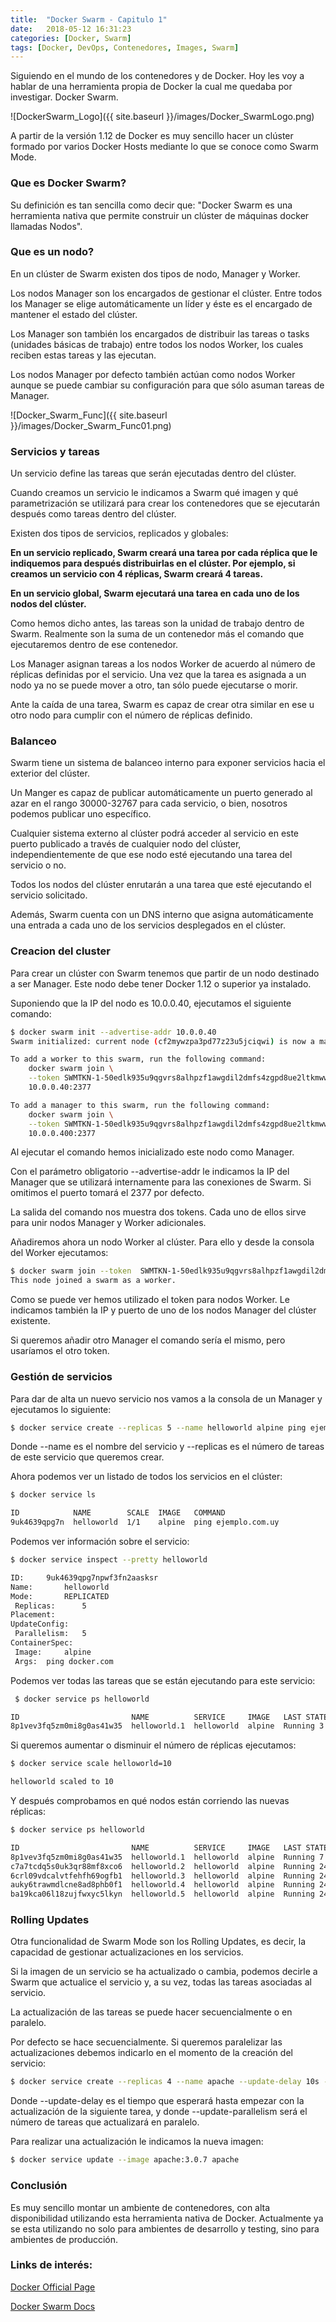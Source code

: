 ```yaml
---
title:  "Docker Swarm - Capitulo 1"
date:   2018-05-12 16:31:23
categories: [Docker, Swarm]
tags: [Docker, DevOps, Contenedores, Images, Swarm]
---
```

Siguiendo en el mundo de los contenedores y de Docker. Hoy les voy a hablar de una herramienta propia de Docker la cual me quedaba por investigar. Docker Swarm.


![DockerSwarm_Logo]({{ site.baseurl }}/images/Docker_SwarmLogo.png)

A partir de la versión 1.12 de Docker es muy sencillo hacer un clúster formado por varios Docker Hosts mediante lo que se conoce como Swarm Mode.

### Que es Docker Swarm? ###

Su definición es tan sencilla como decir que: "Docker Swarm es una herramienta nativa que permite construir un clúster de máquinas docker llamadas Nodos".

### Que es un nodo? ###

En un clúster de Swarm existen dos tipos de nodo, Manager y Worker.

Los nodos Manager son los encargados de gestionar el clúster. Entre todos los Manager se elige automáticamente un líder y éste es el encargado de mantener el estado del clúster.

Los Manager son también los encargados de distribuir las tareas o tasks (unidades básicas de trabajo) entre todos los nodos Worker, los cuales reciben estas tareas y las ejecutan.

Los nodos Manager por defecto también actúan como nodos Worker aunque se puede cambiar su configuración para que sólo asuman tareas de Manager.

![Docker_Swarm_Func]({{ site.baseurl }}/images/Docker_Swarm_Func01.png)

### Servicios y tareas ###

Un servicio define las tareas que serán ejecutadas dentro del clúster.

Cuando creamos un servicio le indicamos a Swarm qué imagen y qué parametrización se utilizará para crear los contenedores que se ejecutarán después como tareas dentro del clúster.

Existen dos tipos de servicios, replicados y globales:

**En un servicio replicado, Swarm creará una tarea por cada réplica que le indiquemos para después distribuirlas en el clúster. Por ejemplo, si creamos un servicio con 4 réplicas, Swarm creará 4 tareas.**

**En un servicio global, Swarm ejecutará una tarea en cada uno de los nodos del clúster.**

Como hemos dicho antes, las tareas son la unidad de trabajo dentro de Swarm. Realmente son la suma de un contenedor más el comando que ejecutaremos dentro de ese contenedor.

Los Manager asignan tareas a los nodos Worker de acuerdo al número de réplicas definidas por el servicio. Una vez que la tarea es asignada a un nodo ya no se puede mover a otro, tan sólo puede ejecutarse o morir.

Ante la caída de una tarea, Swarm es capaz de crear otra similar en ese u otro nodo para cumplir con el número de réplicas definido.

### Balanceo ###

Swarm tiene un sistema de balanceo interno para exponer servicios hacia el exterior del clúster.

Un Manger es capaz de publicar automáticamente un puerto generado al azar en el rango 30000-32767 para cada servicio, o bien, nosotros podemos publicar uno específico.

Cualquier sistema externo al clúster podrá acceder al servicio en este puerto publicado a través de cualquier nodo del clúster, independientemente de que ese nodo esté ejecutando una tarea del servicio o no.

Todos los nodos del clúster enrutarán a una tarea que esté ejecutando el servicio solicitado.

Además, Swarm cuenta con un DNS interno que asigna automáticamente una entrada a cada uno de los servicios desplegados en el clúster.

### Creacion del cluster ###

Para crear un clúster con Swarm tenemos que partir de un nodo destinado a ser Manager. Este nodo debe tener Docker 1.12 o superior ya instalado.

Suponiendo que la IP del nodo es 10.0.0.40, ejecutamos el siguiente comando:

```bash
$ docker swarm init --advertise-addr 10.0.0.40
Swarm initialized: current node (cf2mywzpa3pd77z23u5jciqwi) is now a manager.

To add a worker to this swarm, run the following command:  
    docker swarm join \
    --token SWMTKN-1-50edlk935u9qgvrs8alhpzf1awgdil2dmfs4zgpd8ue2ltkmww-3y9tb0pjnieqao9ahkutpvpxe \
    10.0.0.40:2377

To add a manager to this swarm, run the following command:  
    docker swarm join \
    --token SWMTKN-1-50edlk935u9qgvrs8alhpzf1awgdil2dmfs4zgpd8ue2ltkmww-06m3vta11n4ihjyr1ytycwqvf \
    10.0.0.400:2377
```

Al ejecutar el comando hemos inicializado este nodo como Manager.

Con el parámetro obligatorio --advertise-addr le indicamos la IP del Manager que se utilizará internamente para las conexiones de Swarm. Si omitimos el puerto tomará el 2377 por defecto.

La salida del comando nos muestra dos tokens. Cada uno de ellos sirve para unir nodos Manager y Worker adicionales.

Añadiremos ahora un nodo Worker al clúster. Para ello y desde la consola del Worker ejecutamos:

```bash
$ docker swarm join --token  SWMTKN-1-50edlk935u9qgvrs8alhpzf1awgdil2dmfs4zgpd8ue2ltkmww-3y9tb0pjnieqao9ahkutpvpxe 10.0.0.40:2377
This node joined a swarm as a worker.  
```

Como se puede ver hemos utilizado el token para nodos Worker. Le indicamos también la IP y puerto de uno de los nodos Manager del clúster existente.

Si queremos añadir otro Manager el comando sería el mismo, pero usaríamos el otro token.

### Gestión de servicios ###

Para dar de alta un nuevo servicio nos vamos a la consola de un Manager y ejecutamos lo siguiente:

```bash
$ docker service create --replicas 5 --name helloworld alpine ping ejemplo.com.uy
```

Donde --name es el nombre del servicio y --replicas es el número de tareas de este servicio que queremos crear.

Ahora podemos ver un listado de todos los servicios en el clúster:

```bash
$ docker service ls

ID            NAME        SCALE  IMAGE   COMMAND  
9uk4639qpg7n  helloworld  1/1    alpine  ping ejemplo.com.uy
```

Podemos ver información sobre el servicio:

```bash
$ docker service inspect --pretty helloworld

ID:     9uk4639qpg7npwf3fn2aasksr  
Name:       helloworld  
Mode:       REPLICATED  
 Replicas:      5
Placement:  
UpdateConfig:  
 Parallelism:   5
ContainerSpec:  
 Image:     alpine
 Args:  ping docker.com
 ```

 Podemos ver todas las tareas que se están ejecutando para este servicio:

```bash
 $ docker service ps helloworld

ID                         NAME          SERVICE     IMAGE   LAST STATE         DESIRED STATE  NODE  
8p1vev3fq5zm0mi8g0as41w35  helloworld.1  helloworld  alpine  Running 3 minutes  Running        worker2  
```

Si queremos aumentar o disminuir el número de réplicas ejecutamos:

```bash
$ docker service scale helloworld=10

helloworld scaled to 10
```

Y después comprobamos en qué nodos están corriendo las nuevas réplicas:

```bash
$ docker service ps helloworld

ID                         NAME          SERVICE     IMAGE   LAST STATE          DESIRED STATE  NODE  
8p1vev3fq5zm0mi8g0as41w35  helloworld.1  helloworld  alpine  Running 7 minutes   Running        worker2  
c7a7tcdq5s0uk3qr88mf8xco6  helloworld.2  helloworld  alpine  Running 24 seconds  Running        worker1  
6crl09vdcalvtfehfh69ogfb1  helloworld.3  helloworld  alpine  Running 24 seconds  Running        worker1  
auky6trawmdlcne8ad8phb0f1  helloworld.4  helloworld  alpine  Running 24 seconds  Accepted       manager1  
ba19kca06l18zujfwxyc5lkyn  helloworld.5  helloworld  alpine  Running 24 seconds  Running        worker2  
```

### Rolling Updates ###

Otra funcionalidad de Swarm Mode son los Rolling Updates, es decir, la capacidad de gestionar actualizaciones en los servicios.

Si la imagen de un servicio se ha actualizado o cambia, podemos decirle a Swarm que actualice el servicio y, a su vez, todas las tareas asociadas al servicio.

La actualización de las tareas se puede hacer secuencialmente o en paralelo.

Por defecto se hace secuencialmente. Si queremos paralelizar las actualizaciones debemos indicarlo en el momento de la creación del servicio:

```bash
$ docker service create --replicas 4 --name apache --update-delay 10s --update-parallelism 2 apache:3.0.6
```

Donde --update-delay es el tiempo que esperará hasta empezar con la actualización de la siguiente tarea, y donde --update-parallelism será el número de tareas que actualizará en paralelo.

Para realizar una actualización le indicamos la nueva imagen:

```bash
$ docker service update --image apache:3.0.7 apache
```

### Conclusión ##

Es muy sencillo montar un ambiente de contenedores, con alta disponibilidad utilizando esta herramienta nativa de Docker. Actualmente ya se esta utilizando no solo para ambientes de desarrollo y testing, sino para ambientes de producción.


### Links de interés: ###

[Docker Official Page][Docker]

[Docker Swarm Docs][Swarm Docs]

[Docker]: https://www.docker.com/
[Swarm Docs]: https://docs.docker.com/engine/swarm/

